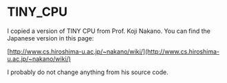 # TINY_CPU
I copied a version of TINY CPU from Prof. Koji Nakano. You can find the Japanese version in this page:

[http://www.cs.hiroshima-u.ac.jp/~nakano/wiki/](http://www.cs.hiroshima-u.ac.jp/~nakano/wiki/)

I probably do not change anything from his source code.
